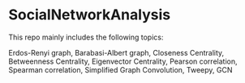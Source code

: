 # SocialNetworkAnalysis

This repo mainly includes the following topics:

Erdos-Renyi graph, Barabasi-Albert graph, Closeness Centrality, Betweenness Centrality, Eigenvector Centrality, Pearson correlation, Spearman correlation, Simplified Graph Convolution, Tweepy, GCN
